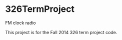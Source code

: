 326TermProject
==============

FM clock radio

This project is for the Fall 2014 326 term project code.
